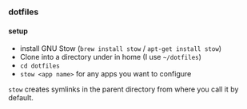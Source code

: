 ### dotfiles

#### setup

- install GNU Stow (`brew install stow` / `apt-get install stow`)
- Clone into a directory under in home (I use `~/dotfiles`)
- `cd dotfiles`
- `stow <app name>` for any apps you want to configure

`stow` creates symlinks in the parent directory from where you call it by default.
